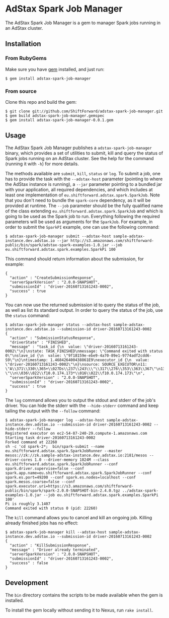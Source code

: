 # AdStax Spark Job Manager

The AdStax Spark Job Manager is a gem to manager Spark jobs running in an AdStax
cluster.

## Installation

### From RubyGems

Make sure you have [gem](http://rubygems.org/) installed, and just run:

    $ gem install adstax-spark-job-manager

### From source

Clone this repo and build the gem:

    $ git clone git://github.com/ShiftForward/adstax-spark-job-manager.git
    $ gem build adstax-spark-job-manager.gemspec
    $ gem install adstax-spark-job-manager-0.0.1.gem

## Usage

The AdStax Spark Job Manager publishes a `adstax-spark-job-manager` binary,
which provides a set of utilities to submit, kill and query the status of Spark
jobs running on an AdStax cluster. See the help for the command (running it with
`-h`) for more details.

The methods available are `submit`, `kill`, `status` or `log`. To submit a job,
one has to provide the task with the `--adstax-host` parameter (pointing to
where the AdStax instance is running), a `--jar` parameter pointing to a bundled
jar with your application, all required dependencies, and which includes at
least one implementation of `eu.shiftforward.adstax.spark.SparkJob`. Note that
you don't need to bundle the `spark-core` dependency, as it will be provided at
runtime. The `--job` parameter should be the fully qualified name of the class
extending `eu.shiftforward.adstax.spark.SparkJob` and which is going to be used
as the Spark job to run. Everything following the required parameters will be
used as arguments for the `SparkJob`. For example, in order to submit the
`SparkPI` example, one can use the following command:

```
$ adstax-spark-job-manager submit --adstax-host sample-adstax-instance.dev.adstax.io --jar http://s3.amazonaws.com/shiftforward-public/bin/spark/adstax-spark-examples-1.0.jar --job eu.shiftforward.adstax.spark.examples.SparkPi 100
```

This command should return information about the submission, for example:

```
{
  "action" : "CreateSubmissionResponse",
  "serverSparkVersion" : "2.0.0-SNAPSHOT",
  "submissionId" : "driver-20160713161243-0002",
  "success" : true
}
```

You can now use the returned submission id to query the status of the job, as
well as list its standard output. In order to query the status of the job, use
the `status` command:

```
$ adstax-spark-job-manager status --adstax-host sample-adstax-instance.dev.adstax.io --submission-id driver-20160713161243-0002
{
  "action" : "SubmissionStatusResponse",
  "driverState" : "FINISHED",
  "message" : "task_id {\n  value: \"driver-20160713161243-0002\"\n}\nstate: TASK_FINISHED\nmessage: \"Command exited with status 0\"\nslave_id {\n  value: \"9f18159e-ebe9-4a70-89e1-9774adf2cdd6-S9\"\n}\ntimestamp: 1.468426400438861E9\nexecutor_id {\n  value: \"driver-20160713161243-0002\"\n}\nsource: SOURCE_EXECUTOR\n11: \"A\\371\\330\\365+\\027Ds\\237\\243\\\"\\317\\276\\353\\363\\367\"\n13: \"\\n\\036\\022\\f10.0.174.173*\\016\\022\\f10.0.174.173\"\n",
  "serverSparkVersion" : "2.0.0-SNAPSHOT",
  "submissionId" : "driver-20160713161243-0002",
  "success" : true
}
```

The `log` command allows you to output the stdout and stderr of the job's
driver. You can hide the stderr with the `--hide-stderr` command and keep
tailing the output with the `--follow` command:

```
$ adstax-spark-job-manager log --adstax-host sample-adstax-instance.dev.adstax.io --submission-id driver-20160713161243-0002 --hide-stderr --follow
Registered executor on ec2-54-87-240-29.compute-1.amazonaws.com
Starting task driver-20160713161243-0002
Forked command at 22260
sh -c 'cd spark-2*;  bin/spark-submit --name eu.shiftforward.adstax.spark.SparkJobRunner --master mesos://zk://zk.sample-adstax-instance.dev.adstax.io:2181/mesos --driver-cores 1.0 --driver-memory 1024M --class eu.shiftforward.adstax.spark.SparkJobRunner --conf spark.driver.supervise=false --conf spark.app.name=eu.shiftforward.adstax.spark.SparkJobRunner --conf spark.es.port=49200 --conf spark.es.nodes=localhost --conf spark.mesos.coarse=false --conf spark.executor.uri=https://s3.amazonaws.com/shiftforward-public/bin/spark/spark-2.0.0-SNAPSHOT-bin-2.4.0.tgz ../adstax-spark-examples-1.0.jar --job eu.shiftforward.adstax.spark.examples.SparkPi 100'
Pi is roughly 3.1407
Command exited with status 0 (pid: 22260)
```

The `kill` command allows you to cancel and kill an ongoing job. Killing already
finished jobs has no effect:

```
$ adstax-spark-job-manager kill --adstax-host sample-adstax-instance.dev.adstax.io --submission-id driver-20160713161243-0002
{
  "action" : "KillSubmissionResponse",
  "message" : "Driver already terminated",
  "serverSparkVersion" : "2.0.0-SNAPSHOT",
  "submissionId" : "driver-20160713161243-0002",
  "success" : false
}
```

## Development

The `bin` directory contains the scripts to be made available when the gem is
installed.

To install the gem locally without sending it to Nexus, run `rake install`.
